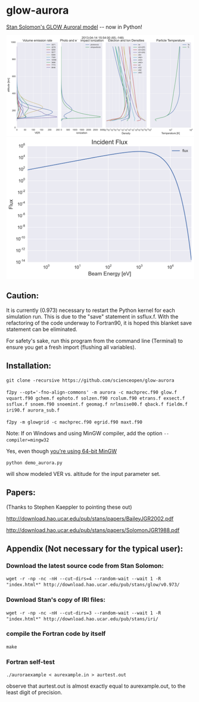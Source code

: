 # glow-aurora 
[Stan Solomon's GLOW Auroral model](http://download.hao.ucar.edu/pub/stans/glow/) -- now in Python!

![Aurora VER demo](demo_out.png)
![flux input](demo_in.png)

Caution:
--------
It is currently (0.973) necessary to restart the Python kernel for each simulation run. This is due to the "save" statement in ssflux.f.
With the refactoring of the code underway to Fortran90, it is hoped this blanket save statement can be eliminated.

For safety's sake, run this program from the command line (Terminal) to ensure you get a fresh import (flushing all variables).
 
Installation:
-------------
```
git clone -recursive https://github.com/scienceopen/glow-aurora

f2py --opt='-fno-align-commons' -m aurora -c machprec.f90 glow.f vquart.f90 gchem.f ephoto.f solzen.f90 rcolum.f90 etrans.f exsect.f ssflux.f snoem.f90 snoemint.f geomag.f nrlmsise00.f qback.f fieldm.f iri90.f aurora_sub.f

f2py -m glowgrid -c machprec.f90 egrid.f90 maxt.f90
```


Note: If on Windows and using MinGW compiler, add the option ``` --compiler=mingw32 ```

Yes, even though [you're using 64-bit MinGW](http://blogs.bu.edu/mhirsch/2015/04/f2py-running-fortran-code-in-python-on-windows/)

```
python demo_aurora.py
```
will show modeled VER vs. altitude for the input parameter set.


Papers:
------
(Thanks to Stephen Kaeppler to pointing these out)

http://download.hao.ucar.edu/pub/stans/papers/BaileyJGR2002.pdf 

http://download.hao.ucar.edu/pub/stans/papers/SolomonJGR1988.pdf

Appendix (Not necessary for the typical user):
----------------------------------------------
### Download the latest source code from Stan Solomon:
``` 
wget -r -np -nc -nH --cut-dirs=4 --random-wait --wait 1 -R "index.html*" http://download.hao.ucar.edu/pub/stans/glow/v0.973/
```

### Download Stan's copy of IRI files:
```
wget -r -np -nc -nH --cut-dirs=3 --random-wait --wait 1 -R "index.html*" http://download.hao.ucar.edu/pub/stans/iri/
```

### compile the Fortran code by itself
```
make
```

### Fortran self-test
```
./auroraexample < aurexample.in > aurtest.out
```
observe that aurtest.out is almost exactly equal to aurexample.out, to the least digit of precision.
